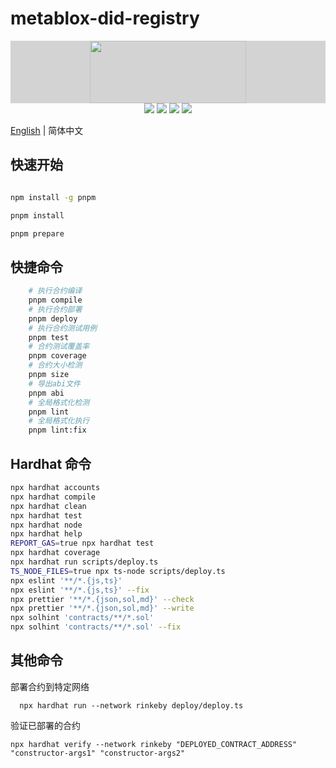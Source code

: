 # metablox-did-registry

<div align=center style="background:lightgrey">
<img src="https://metablox.io/wp-content/uploads/2022/07/Logo.png" width=250" height="100" />
</div>
<div align=center>
<img src="https://img.shields.io/badge/solidity-^0.8.21-blue"/>
<img src="https://img.shields.io/badge/hardhat-^2.18.0-red"/>
<img src="https://img.shields.io/badge/etherjs-v6-green"/>
<img src="https://img.shields.io/badge/@openzeppelin-^5.0.0-green"/>
</div>

[English](./README.md) | 简体中文

## 快速开始

```bash

npm install -g pnpm

pnpm install

pnpm prepare

```

## 快捷命令

```bash
    # 执行合约编译
    pnpm compile
    # 执行合约部署
    pnpm deploy
    # 执行合约测试用例
    pnpm test
    # 合约测试覆盖率
    pnpm coverage
    # 合约大小检测
    pnpm size
    # 导出abi文件
    pnpm abi
    # 全局格式化检测
    pnpm lint
    # 全局格式化执行
    pnpm lint:fix

```

## Hardhat 命令

```bash
npx hardhat accounts
npx hardhat compile
npx hardhat clean
npx hardhat test
npx hardhat node
npx hardhat help
REPORT_GAS=true npx hardhat test
npx hardhat coverage
npx hardhat run scripts/deploy.ts
TS_NODE_FILES=true npx ts-node scripts/deploy.ts
npx eslint '**/*.{js,ts}'
npx eslint '**/*.{js,ts}' --fix
npx prettier '**/*.{json,sol,md}' --check
npx prettier '**/*.{json,sol,md}' --write
npx solhint 'contracts/**/*.sol'
npx solhint 'contracts/**/*.sol' --fix

```

## 其他命令

部署合约到特定网络

```shell
  npx hardhat run --network rinkeby deploy/deploy.ts
```

验证已部署的合约

```shell
npx hardhat verify --network rinkeby "DEPLOYED_CONTRACT_ADDRESS" "constructor-args1" "constructor-args2"
```
